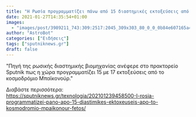 ```yaml
---
title: "Η Ρωσία προγραμματίζει πάνω από 15 διαστημικές εκτοξεύσεις από το κοσμοδρόμιο Μπαϊκονούρ φέτος"
date: 2021-01-27T14:35:54+01:00
images:
  - "images/post/3989211_743:309:2517:2045_309x303_80_0_0_0b84e607165a493da8c8418a1cfb25f2.jpg"
author: "AstroBot"
categories: ["Ειδήσεις"]
tags: ["sputniknews.gr"]
draft: false
---
```


"Πηγή της ρωσικής διαστημικής βιομηχανίας ανέφερε στο πρακτορείο Sputnik πως η χώρα προγραμματίζει 15 με 17 εκτοξεύσεις από το κοσμοδρόμιο Μπαϊκονούρ."

Διαβάστε περισσότερα: https://sputniknews.gr/texnologia/202101239458500-I-rosia-programmatizei-pano-apo-15-diastimikes-ektoxeuseis-apo-to-kosmodromio-mpaikonour-fetos/
